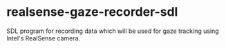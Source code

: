 realsense-gaze-recorder-sdl
===========================

SDL program for recording data which will be used for gaze tracking using Intel's RealSense camera.
